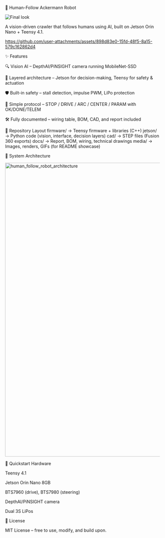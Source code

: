 🤖 Human-Follow Ackermann Robot

![Final look](https://github.com/user-attachments/assets/2a3a66dd-2642-4595-aa1f-e4db85b027b0)


A vision-driven crawler that follows humans using AI, built on Jetson Orin Nano + Teensy 4.1.



https://github.com/user-attachments/assets/898d83e0-15fd-48f5-8a15-579c162862d4



✨ Features

🔍 Vision AI – DepthAI/PiNSIGHT camera running MobileNet-SSD

🧠 Layered architecture – Jetson for decision-making, Teensy for safety & actuation

🛡 Built-in safety – stall detection, impulse PWM, LiPo protection

🔌 Simple protocol – STOP / DRIVE / ARC / CENTER / PARAM with OK/DONE/TELEM

🛠 Fully documented – wiring table, BOM, CAD, and report included

📂 Repository Layout
firmware/     → Teensy firmware + libraries (C++)
jetson/       → Python code (vision, interface, decision layers)
cad/          → STEP files (Fusion 360 exports)
docs/         → Report, BOM, wiring, technical drawings
media/        → Images, renders, GIFs (for README showcase)

🧩 System Architecture

<img width="985" height="955" alt="human_follow_robot_architecture" src="https://github.com/user-attachments/assets/062f0b5e-b744-4acf-b0fd-9e938d87b004" />




🚀 Quickstart
Hardware

Teensy 4.1

Jetson Orin Nano 8GB

BTS7960 (drive), BTS7980 (steering)

DepthAI/PiNSIGHT camera

Dual 3S LiPos


📜 License

MIT License – free to use, modify, and build upon.

